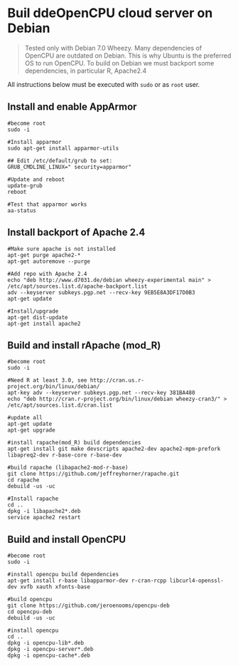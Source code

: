 # Buil ddeOpenCPU cloud server on Debian

> Tested only with Debian 7.0 Wheezy. Many dependencies of OpenCPU are outdated on Debian. This is why Ubuntu is the preferred OS to run OpenCPU. To build on Debian we must backport some dependencies, in particular R, Apache2.4

All instructions below must be executed with `sudo` or as `root` user.

## Install and enable AppArmor

	#become root
	sudo -i

	#Install apparmor
	sudo apt-get install apparmor-utils

	## Edit /etc/default/grub to set:
	GRUB_CMDLINE_LINUX=" security=apparmor"

	#Update and reboot
	update-grub
	reboot

	#Test that apparmor works
	aa-status

## Install backport of Apache 2.4
	
	#Make sure apache is not installed
	apt-get purge apache2-*
	apt-get autoremove --purge

	#Add repo with Apache 2.4
	echo "deb http://www.d7031.de/debian wheezy-experimental main" > /etc/apt/sources.list.d/apache-backport.list
	adv --keyserver subkeys.pgp.net --recv-key 9EB5E8A3DF17D0B3
	apt-get update

	#Install/upgrade
	apt-get dist-update
	apt-get install apache2

## Build and install rApache (mod_R)

	#become root
	sudo -i

	#Need R at least 3.0, see http://cran.us.r-project.org/bin/linux/debian/
	apt-key adv --keyserver subkeys.pgp.net --recv-key 381BA480
	echo "deb http://cran.r-project.org/bin/linux/debian wheezy-cran3/" > /etc/apt/sources.list.d/cran.list

	#update all
	apt-get update
	apt-get upgrade

	#install rapache(mod_R) build dependencies
	apt-get install git make devscripts apache2-dev apache2-mpm-prefork libapreq2-dev r-base-core r-base-dev

	#build rapache (libapache2-mod-r-base)
	git clone https://github.com/jeffreyhorner/rapache.git
	cd rapache
	debuild -us -uc

	#Install rapache
	cd ..
	dpkg -i libapache2*.deb
	service apache2 restart

## Build and install OpenCPU

	#become root
	sudo -i

	#install opencpu build dependencies
	apt-get install r-base libapparmor-dev r-cran-rcpp libcurl4-openssl-dev xvfb xauth xfonts-base

	#build opencpu
	git clone https://github.com/jeroenooms/opencpu-deb
	cd opencpu-deb
	debuild -us -uc

	#install opencpu
	cd ..
	dpkg -i opencpu-lib*.deb
	dpkg -i opencpu-server*.deb
	dpkg -i opencpu-cache*.deb

